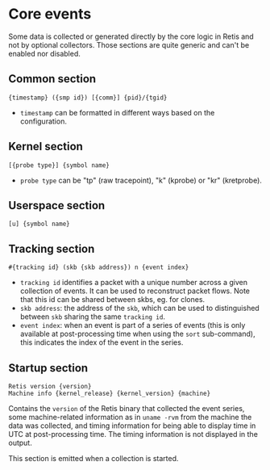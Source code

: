 # Core events

Some data is collected or generated directly by the core logic in Retis and not
by optional collectors. Those sections are quite generic and can't be enabled
nor disabled.

## Common section

```none
{timestamp} ({smp id}) [{comm}] {pid}/{tgid}
```

- `timestamp` can be formatted in different ways based on the configuration.

## Kernel section

```none
[{probe type}] {symbol name}
```

- `probe type` can be "tp" (raw tracepoint), "k" (kprobe) or "kr" (kretprobe).

## Userspace section

```none
[u] {symbol name}
```

## Tracking section

```none
#{tracking id} (skb {skb address}) n {event index}
```

- `tracking id` identifies a packet with a unique number across a given
  collection of events. It can be used to reconstruct packet flows. Note that
  this id can be shared between skbs, eg. for clones.
- `skb address`: the address of the `skb`, which can be used to distinguished
  between `skb` sharing the same `tracking id`.
- `event index`: when an event is part of a series of events (this is only
  available at post-processing time when using the `sort` sub-command), this
  indicates the index of the event in the series.

## Startup section

```none
Retis version {version}
Machine info {kernel_release} {kernel_version} {machine}
```

Contains the `version` of the Retis binary that collected the event series, some
machine-related information as in `uname -rvm` from the machine the data was
collected, and timing information for being able to display time in UTC at
post-processing time. The timing information is not displayed in the output.

This section is emitted when a collection is started.
